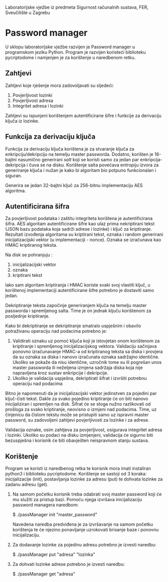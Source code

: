 Laboratorijske vježbe iz predmeta Sigurnost računalnih sustava, FER, Sveučilište u Zagrebu

# Password manager

U sklopu laboratorijske vježbe razvijen je Password manager u programskom jeziku Python. Program je razvijen koristeći biblioteku pycriptodome i namjenjen je za korištenje u naredbenom retku.

## Zahtjevi

Zahtjevi koje rješenje mora zadovoljavati su sljedeći:
1. Povjerljivost lozinki
2. Povjerljivost adresa
3. Integritet adresa i lozinki

Zahtjevi su ispunjeni korištenjem autentificirane šifre i funkcije za derivaciju ključa iz lozinke.

## Funkcija za derivaciju ključa  

Funkcija za derivaciju ključa korištena je za stvaranje ključa za enkripciju/dekripciju na temelju master passworda. Dodatno, korišten je 16-bajtni nasumično generirani *salt* koji se koristi samo za jedan par enkripcija-dekripcija i čuva se na disku. Korištenje salta povećava entropiju izvora za generiranje ključa i nužan je kako bi algoritam bio potpuno funkcionalan i siguran.

Generira se jedan 32-bajtni ključ za 256-bitnu implementaciju AES algoritma.


## Autentificirana šifra

Za povjerljivost podataka i zaštitu integriteta korištena je autentificirana šifra. 
AES algoritam autentificirane šifre kao ulaz prima nekriptirani tekst (JSON bazu podataka koja sadrži adrese i lozinke) i ključ za kriptiranje. Rezultati izvođenja algoritama su kriptirani tekst, oznaka i random generirani inicijalizacijski vektor (u implementaciji - nonce). 
Oznaka se izračunava kao HMAC kriptiranog teksta. 

Na disk se pohranjuju :
1. inicijalizacijski vektor
2. oznaka
3. kriptirani tekst

Iako sam algoritam kriptiranja i HMAC koriste svaki svoj vlastiti ključ, u korištenoj implementaciji autentificirane šifre potrebno je dostaviti samo jedan. 

Dekriptiranje teksta započinje generiranjem ključa na temelju master passworda i spremljenog salta. Time je on jednak ključu korištenom za posljednje kriptiranje. 

Kako bi dekriptiranje se dekriptiranje smatralo uspješnim i obavilo potraživanu operaciju nad podacima potrebno je:
1. Validirati oznaku uz pomoć ključa koji je istovjetan onom korištenom za kriptiranje i spremljenog inicijalizacijskog vektora. Validaciju sačinjava ponovno izračunavanje HMAC-a od kriptiranog teksta sa diska i provjera da su oznaka sa diska i nanovo izračunata oznaka sadržajno identične. Ukoliko se pokaže da nisu identične, uzročnik tome su ili pogrešan unos master passworda ili neželjena izmjena sadržaja diska koja nije napravljena kroz sustav enkripcije i dekripcije.
2. Ukoliko je validacija uspješna, dekriptirati šifrat i izvršiti potrebnu operaciju nad podacima

Bitno je napomenuti da je inicijalizacijski vektor jedinstven za pojedini par ključ-čisti tekst. Dakle za svako pojedino kriptiranje će on biti nanovo inicijaliziran i spremljen na disk. Šifrat će se stoga nužno razlikovati od prošloga za svako kriptiranje, neovisno o izmjeni nad podacima. Time, uz činjenicu da čistom tekstu može se pristupiti samo uz ispravni master password, su zadovoljeni zahtjevi povjerljivosti za lozinke i za adrese. 

Validacija oznake, osim zahtjeva za povjerljivost, osigurava integritet adresa i lozinki. Ukoliko su podaci na disku izmjenjeni, validacija će sigurno biti bezuspješna i korisnik će biti obavješten neispravnom stanju sustava.


## Korištenje

Program se koristi iz naredbenog retka te korisnik mora imati instaliran python3 i biblioteku pycriptodome.
Korištenje se sastoji od 3 koraka: inicijalizacije (init), postavljanja lozinke za adresu (put) te dohvata lozinke za zadanu adresu (get).

1. Na samom početku korisnik treba odabrati svoj master password koji će mu služiti za pristup bazi. Pomoću njega izvršava inicijalizaciju password managera naredbom:

    $ ./passManager init "master_password"
    
    Navedena naredba predviđena je za izvršavanje na samom početku korištenja te će njezino ponavljanje uzrokovati brisanje baze i ponovnu inicijalizaciju.
    
2. Za dodavanje lozinke za pojedinu adresu potrebno je izvesti naredbu:

    $  ./passManager put "adresa" "lozinka"
    
3. Za dohvati lozinke adrese potrebno je izvesti naredbu:

    $  ./passManager get "adresa"
